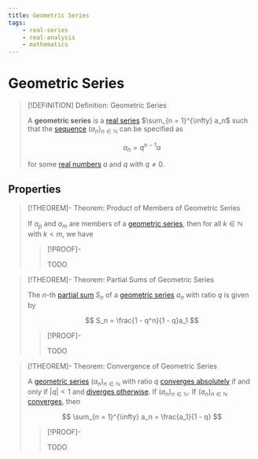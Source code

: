 ```yaml
---
title: Geometric Series
tags:
    - real-series
    - real-analysis
    - mathematics
---
```


# Geometric Series

>[!DEFINITION] Definition: Geometric Series
>
>A **geometric series** is a [real series](Real%20Series.md) $\sum_{n = 1}^{\infty} a_n$ such that the [sequence](../Real%20Sequences/Real%20Sequences.md) $(a_n)_{n \in \mathbb{N}}$ can be specified as
>
>$$
>a_n = q^{n-1}a
>$$
>
>for some [real numbers](../../../Algebra/Fields/The%20Real%20Numbers/The%20Real%20Numbers.md) $a$ and $q$ with $q \ne 0$.
>

## Properties

>[!THEOREM]- Theorem: Product of Members of Geometric Series
>
>If $a_p$ and $a_m$ are members of a [geometric series](Geometric%20Series.md), then for all $k \in \mathbb{N}$ with $k \lt m$, we have
>
>>[!PROOF]-
>>
>>TODO
>>
>

>[!THEOREM]- Theorem: Partial Sums of Geometric Series
>
>The $n$-th [partial sum](Real%20Series.md#Partial%20Sums) $S_n$ of a [geometric series](Geometric%20Series.md) $a_n$ with ratio $q$ is given by
>
>$$
>S_n = \frac{1 - q^n}{1 - q}a_1
>$$
>
>>[!PROOF]-
>>
>>TODO
>>
>

>[!THEOREM]- Theorem: Convergence of Geometric Series
>
>A [geometric series](Geometric%20Series.md) $(a_n)_{n \in \mathbb{N}}$ with ratio $q$ [converges absolutely](Convergence.md) if and only if $|q| \lt 1$ and [diverges otherwise](Convergence.md). If $(a_n)_{n \in \mathbb{N}}$. If $(a_n)_{n \in \mathbb{N}}$ [converges](Convergence.md), then
>
>$$
>\sum_{n = 1}^{\infty} a_n = \frac{a_1}{1 - q}
>$$
>
>>[!PROOF]-
>>
>>TODO
>>
>